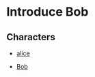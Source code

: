 # Introduce Bob

## Characters

*   [alice](../characters/alice.md)

*   [Bob](../characters/bob.md)
